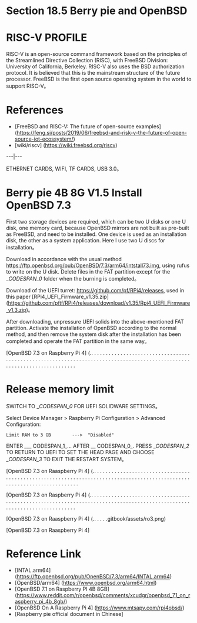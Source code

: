 # Section 18.5 Berry pie and OpenBSD

# RISC-V PROFILE

RISC-V is an open-source command framework based on the principles of the Streamlined Directive Collection (RISC), with FreeBSD Division: University of California, Berkeley. RISC-V also uses the BSD authorization protocol. It is believed that this is the mainstream structure of the future processor. FreeBSD is the first open source operating system in the world to support RISC-V。

# References

- [FreeBSD and RISC-V: The future of open-source examples] (https://feng.si/posts/2019/06/freebsd-and-risk-v-the-future-of-open-source-iot-ecossystem/)
- [wiki/riscv] (https://wiki.freebsd.org/riscv)

---|---

ETHERNET CARDS, WIFI, TF CARDS, USB 3.0。


# Berry pie 4B 8G V1.5 Install OpenBSD 7.3

First two storage devices are required, which can be two U disks or one U disk, one memory card, because OpenBSD mirrors are not built as pre-built as FreeBSD, and need to be installed. One device is used as an installation disk, the other as a system application. Here I use two U discs for installation。

Download in accordance with the usual method <https://ftp.openbsd.org/pub/OpenBSD/7.3/arm64/intstall73.img>, using rufus to write on the U disk. Delete files in the FAT partition except for the __CODESPAN_0_ folder when the burning is completed。

Download of the UEFI turret: <https://github.com/pf/RPi4/releases>, used in this paper [RPi4_UEFI_Firmware_v1.35.zip] (https://github.com/pftf/RPi4/releases/download/v1.35/Rpi4_UEFI_Firmware_v1.3.zip)。

After downloading, unpressure UEFI solids into the above-mentioned FAT partition. Activate the installation of OpenBSD according to the normal method, and then remove the system disk after the installation has been completed and operate the FAT partition in the same way。

[OpenBSD 7.3 on Raspberry Pi 4] (.. . . . . . . . . . . . . . . . . . . . . . . . . . . . . . . . . . . . . . . . . . . . . . . . . . . . . . . . . . . . . . . . . . . . . . . . . . . . . . . . . . . . . . . . . . . . . . . . . . . . . . . . . . . . . . . . . . . . . . . . . 


# Release memory limit


SWITCH TO __CODESPAN_0_ FOR UEFI SOLIDWARE SETTINGS。

Select Device Manager > Raspberry Pi Configuration > Advanced Configuration:

```
Limit RAM to 3 GB        --->  "Disabled"
```

ENTER ___ CODESPAN_1_... AFTER __ CODESPAN_0_. PRESS __CODESPAN_2_ TO RETURN TO UEFI TO SET THE HEAD PAGE AND CHOOSE __CODESPAN_3_ TO EXIT THE RESTART SYSTEM。

[OpenBSD 7.3 on Raaspberry Pi 4] (.. . . . . . . . . . . . . . . . . . . . . . . . . . . . . . . . . . . . . . . . . . . . . . . . . . . . . . . . . . . . . . . . . . . . . . . . . . . . . . . . . . . . . . . . . . . . . . . . . . . . . . . . . . . . . . . . . . . . . . . . . 

[OpenBSD 7.3 on Raspberry Pi 4] (.. . . . . . . . . . . . . . . . . . . . . . . . . . . . . . . . . . . . . . . . . . . . . . . . . . . . . . . . . . . . . . . . . . . . . . . . . . . . . . . . . . . . . . . . . . . . . . . . . . . . . . . . . . . . . . . . . . . . . . . . . 

[OpenBSD 7.3 on Raaspberry Pi 4] (.. . . . .gitbook/assets/ro3.png)

[OpenBSD 7.3 on Raaspberry Pi 4]


# Reference Link

- [INTAL.arm64] (https://ftp.openbsd.org/pub/OpenBSD/7.3/arm64/INTAL.arm64)
- [OpenBSD/arm64] (https://www.openbsd.org/arm64.html)
- [OpenBSD 7.1 on Raspberry PI 4B 8GB] (https://www.reddit.com/r/openbsd/comments/xcudgr/openbsd_71_on_raspberry_pi_4b_8gb/)
- [OpenBSD On A Raspberry Pi 4] (https://www.mtsapv.com/rpi4obsd/)
- [Raspberry pie official document in Chinese]
